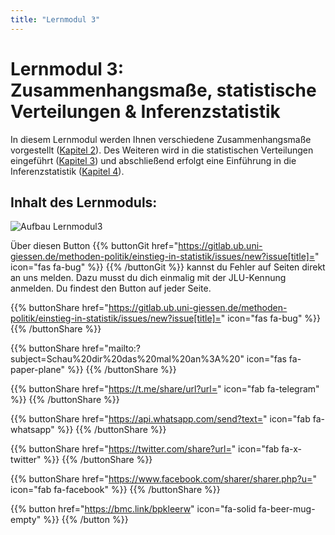 ```yaml
---
title: "Lernmodul 3"
---
```


# Lernmodul 3: Zusammenhangsmaße, statistische Verteilungen & Inferenzstatistik

In diesem Lernmodul werden Ihnen verschiedene Zusammenhangsmaße vorgestellt ([Kapitel 2](./chapter2/)). Des Weiteren wird in die statistischen Verteilungen eingeführt ([Kapitel 3](../chapter3/)) und abschließend erfolgt eine Einführung in die Inferenzstatistik ([Kapitel 4](./chapter4/)).

## Inhalt des Lernmoduls: 

![Aufbau Lernmodul3](images/lernmodul3.png)

Über diesen Button {{% buttonGit href="https://gitlab.ub.uni-giessen.de/methoden-politik/einstieg-in-statistik/issues/new?issue[title]=" icon="fas fa-bug" %}} {{% /buttonGit %}} kannst du Fehler auf Seiten direkt an uns melden. Dazu musst du dich einmalig mit der JLU-Kennung anmelden. Du findest den Button auf jeder Seite.

{{% buttonShare href="https://gitlab.ub.uni-giessen.de/methoden-politik/einstieg-in-statistik/issues/new?issue[title]=" icon="fas fa-bug" %}} {{% /buttonShare %}} 

{{% buttonShare href="mailto:?subject=Schau%20dir%20das%20mal%20an%3A%20" icon="fas fa-paper-plane" %}} {{% /buttonShare %}}

{{% buttonShare href="https://t.me/share/url?url=" icon="fab fa-telegram" %}} {{% /buttonShare %}}

{{% buttonShare href="https://api.whatsapp.com/send?text=" icon="fab fa-whatsapp" %}} {{% /buttonShare %}}

{{% buttonShare href="https://twitter.com/share?url=" icon="fab fa-x-twitter" %}} {{% /buttonShare %}}

{{% buttonShare href="https://www.facebook.com/sharer/sharer.php?u=" icon="fab fa-facebook" %}} {{% /buttonShare %}}

{{% button href="https://bmc.link/bpkleerw" icon="fa-solid fa-beer-mug-empty" %}} {{% /button %}}
